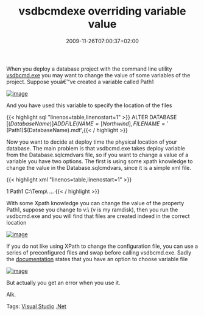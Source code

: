 ﻿---
title: "vsdbcmdexe overriding variable value"
description: ""
date: 2009-11-26T07:00:37+02:00
draft: false
tags: [Visual Studio Database Edition]
categories: [Visual Studio]
---
When you deploy a database project with the command line utility [vsdbcmd.exe](http://msdn.microsoft.com/en-us/library/dd193283.aspx) you may want to change the value of some variables of the project. Suppose youâ€™ve created a variable called Path1

[![image](https://www.codewrecks.com/blog/wp-content/uploads/2009/11/image_thumb22.png "image")](https://www.codewrecks.com/blog/wp-content/uploads/2009/11/image22.png)

And you have used this variable to specify the location of the files

{{< highlight sql "linenos=table,linenostart=1" >}}
ALTER DATABASE [$(DatabaseName)]
    ADD FILE (NAME = [Northwind], FILENAME = '$(Path1)$(DatabaseName).mdf',{{< / highlight >}}

<!-- Code inserted with Steve Dunn's Windows Live Writer Code Formatter Plugin.  http://dunnhq.com -->

Now you want to decide at deploy time the physical location of your database. The main problem is that vsdbcmd.exe takes deploy variable from the Database.sqlcmdvars file, so if you want to change a value of a variable you have two options. The first is using some xpath knowledge to change the value in the Database.sqlcmdvars, since it is a simple xml file.

{{< highlight xml "linenos=table,linenostart=1" >}}
<?xml version="1.0" encoding="utf-8"?>
<SqlCommandVariables xmlns="urn:Microsoft.VisualStudio.Data.Schema.Project.SqlCmdVars">
  <Version>1</Version>
  <Properties>
    <Property>
      <PropertyName>Path1</PropertyName>
      <PropertyValue>C:\Temp\</PropertyValue>
    </Property>
   ...
</SqlCommandVariables>{{< / highlight >}}

<!-- Code inserted with Steve Dunn's Windows Live Writer Code Formatter Plugin.  http://dunnhq.com -->

With some Xpath knowledge you can change the value of the property Path1, suppose you change to v:\ (v is my ramdisk), then you run the vsdbcmd.exe and you will find that files are created indeed in the correct location

[![image](https://www.codewrecks.com/blog/wp-content/uploads/2009/11/image_thumb23.png "image")](https://www.codewrecks.com/blog/wp-content/uploads/2009/11/image23.png)

If you do not like using XPath to change the configuration file, you can use a series of preconfigured files and swap before calling vsdbcmd.exe. Sadly the [documentation](http://msdn.microsoft.com/en-us/library/dd193283.aspx) states that you have an option to choose variable file

[![image](https://www.codewrecks.com/blog/wp-content/uploads/2009/11/image_thumb24.png "image")](https://www.codewrecks.com/blog/wp-content/uploads/2009/11/image24.png)

But actually you get an error when you use it.

Alk.

Tags: [Visual Studio](http://technorati.com/tag/Visual%20Studio) [.Net](http://technorati.com/tag/.Net)
